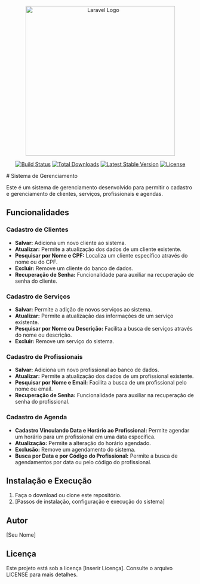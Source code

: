 <p align="center"><a href="https://laravel.com" target="_blank"><img src="https://raw.githubusercontent.com/laravel/art/master/logo-lockup/5%20SVG/2%20CMYK/1%20Full%20Color/laravel-logolockup-cmyk-red.svg" width="400" alt="Laravel Logo"></a></p>

<p align="center">
<a href="https://github.com/laravel/framework/actions"><img src="https://github.com/laravel/framework/workflows/tests/badge.svg" alt="Build Status"></a>
<a href="https://packagist.org/packages/laravel/framework"><img src="https://img.shields.io/packagist/dt/laravel/framework" alt="Total Downloads"></a>
<a href="https://packagist.org/packages/laravel/framework"><img src="https://img.shields.io/packagist/v/laravel/framework" alt="Latest Stable Version"></a>
<a href="https://packagist.org/packages/laravel/framework"><img src="https://img.shields.io/packagist/l/laravel/framework" alt="License"></a>
</p>
# Sistema de Gerenciamento

Este é um sistema de gerenciamento desenvolvido para permitir o cadastro e gerenciamento de clientes, serviços, profissionais e agendas.

## Funcionalidades

### Cadastro de Clientes
- **Salvar:** Adiciona um novo cliente ao sistema.
- **Atualizar:** Permite a atualização dos dados de um cliente existente.
- **Pesquisar por Nome e CPF:** Localiza um cliente específico através do nome ou do CPF.
- **Excluir:** Remove um cliente do banco de dados.
- **Recuperação de Senha:** Funcionalidade para auxiliar na recuperação de senha do cliente.

### Cadastro de Serviços
- **Salvar:** Permite a adição de novos serviços ao sistema.
- **Atualizar:** Permite a atualização das informações de um serviço existente.
- **Pesquisar por Nome ou Descrição:** Facilita a busca de serviços através do nome ou descrição.
- **Excluir:** Remove um serviço do sistema.

### Cadastro de Profissionais
- **Salvar:** Adiciona um novo profissional ao banco de dados.
- **Atualizar:** Permite a atualização dos dados de um profissional existente.
- **Pesquisar por Nome e Email:** Facilita a busca de um profissional pelo nome ou email.
- **Recuperação de Senha:** Funcionalidade para auxiliar na recuperação de senha do profissional.

### Cadastro de Agenda
- **Cadastro Vinculando Data e Horário ao Profissional:** Permite agendar um horário para um profissional em uma data específica.
- **Atualização:** Permite a alteração do horário agendado.
- **Exclusão:** Remove um agendamento do sistema.
- **Busca por Data e por Código do Profissional:** Permite a busca de agendamentos por data ou pelo código do profissional.


## Instalação e Execução
1. Faça o download ou clone este repositório.
2. [Passos de instalação, configuração e execução do sistema]

## Autor
[Seu Nome]

## Licença
Este projeto está sob a licença [Inserir Licença]. Consulte o arquivo LICENSE para mais detalhes.
